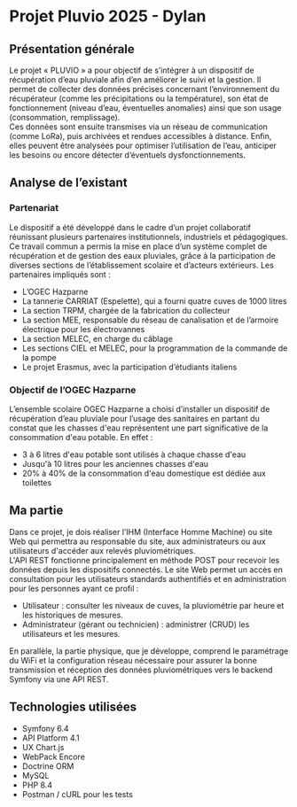 # Projet Pluvio 2025 - Dylan
## Présentation générale
Le projet « PLUVIO » a pour objectif de s’intégrer à un dispositif de récupération d’eau pluviale afin d’en améliorer le suivi et la gestion. Il permet de collecter des données précises concernant l’environnement du récupérateur
(comme les précipitations ou la température), son état de fonctionnement (niveau d’eau, éventuelles anomalies) ainsi que son usage (consommation, remplissage).  
Ces données sont ensuite transmises via un réseau de communication (comme LoRa), puis archivées et rendues accessibles à distance. Enfin, elles peuvent être analysées pour optimiser l’utilisation de l’eau, anticiper les besoins ou
encore détecter d’éventuels dysfonctionnements.

## Analyse de l’existant

### Partenariat
Le dispositif a été développé dans le cadre d’un projet collaboratif réunissant plusieurs partenaires institutionnels, industriels et pédagogiques. Ce travail commun a permis la mise en place d’un système complet de récupération et
de gestion des eaux pluviales, grâce à la participation de diverses sections de l’établissement scolaire et d’acteurs extérieurs. Les partenaires impliqués sont :
- L’OGEC Hazparne
- La tannerie CARRIAT (Espelette), qui a fourni quatre cuves de 1000 litres
- La section TRPM, chargée de la fabrication du collecteur
- La section MEE, responsable du réseau de canalisation et de l’armoire électrique pour les électrovannes
- La section MELEC, en charge du câblage
- Les sections CIEL et MELEC, pour la programmation de la commande de la pompe
- Le projet Erasmus, avec la participation d’étudiants italiens

### Objectif de l’OGEC Hazparne
L’ensemble scolaire OGEC Hazparne a choisi d’installer un dispositif de récupération d’eau pluviale pour l’usage des sanitaires en partant du constat que les chasses d'eau représentent une part significative de la consommation d'eau potable.
En effet :
- 3 à 6 litres d'eau potable sont utilisés à chaque chasse d'eau
- Jusqu'à 10 litres pour les anciennes chasses d'eau
- 20% à 40% de la consommation d'eau domestique est dédiée aux toilettes

## Ma partie
Dans ce projet, je dois réaliser l’IHM (Interface Homme Machine) ou site Web qui permettra au responsable du site, aux administrateurs ou aux utilisateurs d'accéder aux relevés pluviométriques.  
L'API REST fonctionne principalement en méthode POST pour recevoir les données depuis les dispositifs connectés.
Le site Web permet un accès en consultation pour les utilisateurs standards authentifiés et en administration pour les personnes ayant ce profil :
- Utilisateur : consulter les niveaux de cuves, la pluviométrie par heure et les historiques de mesures.
- Administrateur (gérant ou technicien) : administrer (CRUD) les utilisateurs et les mesures.  

En parallèle, la partie physique, que je développe, comprend le paramétrage du WiFi et la configuration réseau nécessaire pour assurer la bonne transmission et réception des données pluviométriques vers le backend Symfony via une API REST.

## Technologies utilisées

- Symfony 6.4
- API Platform 4.1
- UX Chart.js
- WebPack Encore
- Doctrine ORM
- MySQL
- PHP 8.4
- Postman / cURL pour les tests
